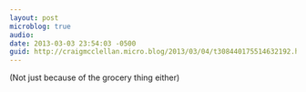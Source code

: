 ```yaml
---
layout: post
microblog: true
audio: 
date: 2013-03-03 23:54:03 -0500
guid: http://craigmcclellan.micro.blog/2013/03/04/t308440175514632192.html
---
```

(Not just because of the grocery thing either)
